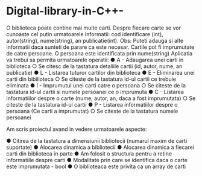 # Digital-library-in-C++-
O biblioteca poate contine mai multe carti. Despre fiecare carte se vor cunoaste cel putin
urmatoarele informatii: cod identificare (int), autor(string), nume(string), an publicatie(int).
Obs: Puteti adauga si alte informatii daca sunteti de parare ca este necesar.
Cartile pot fi imprumutate de catre persoane. O persoana este identificata prin nume(string)
Aplicatia va trebui sa permita urmatoarele operatii:
● A - Adaugarea unei carti in biblioteca 
  ○ Se citesc de la tastatura detaliile cartii (id, autor, nume, an publicatie)
● L - Listarea tuturor cartilor din biblioteca 
● E - Eliminarea unei carti din bibilioteca
  ○ Se citeste de la tastatura id-ul cartii ce trebuie eliminata
● I - Imprumutul unei carti catre o persoana 
  ○ Se citeste de la tastatura id-ul cartii si numele persoanei ce o imprumuta
● C - Listarea informatiilor despre o carte (nume, autor, an, daca a fost imprumutata) 
  ○ Se citeste de la tastatura id-ul cartii
● P - Listarea informatiilor despre o persoana (Ce carti a imprumutat) 
  ○ Se citeste de la tastatura numele persoanei

Am scris proiectul avand in vedere urmatoarele aspecte:

● Citirea de la tastatura a dimensiunii bibliotecii (numarul maxim de carti suportate)
● Alocarea dinamica a bibliotecii
● Alocarea dinamica a fiecarei carti din biblioteca in parte 
● Am folosit o structura pentru a retine informatiile despre carti
● Modalitate prin care se identifica daca o carte este imprumutata - bool
● O biblioteaca este privita ca un array de carti
